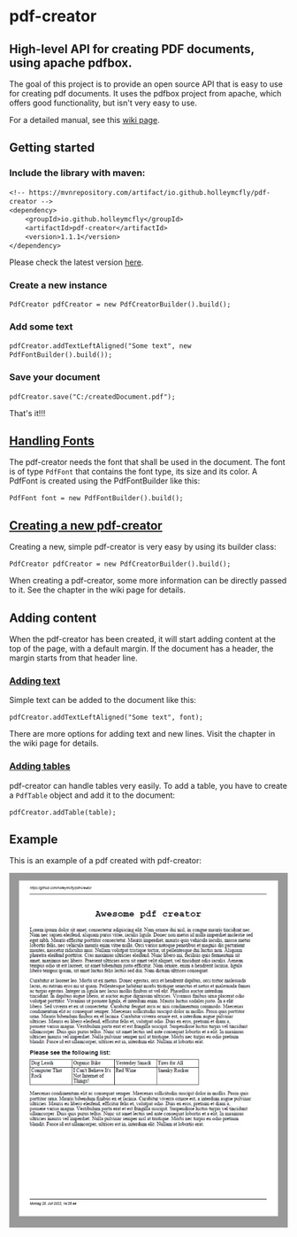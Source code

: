 # pdf-creator
## High-level API for creating PDF documents, using apache pdfbox.

The goal of this project is to provide an open source API that is easy to use for creating pdf documents.
It uses the pdfbox project from apache, which offers good functionality, but isn't very easy to use.

For a detailed manual, see this [wiki page](https://github.com/holleymcfly/pdf-creator/wiki).

## Getting started
### Include the library with maven:
```
<!-- https://mvnrepository.com/artifact/io.github.holleymcfly/pdf-creator -->
<dependency>
    <groupId>io.github.holleymcfly</groupId>
    <artifactId>pdf-creator</artifactId>
    <version>1.1.1</version>
</dependency>
```
Please check the latest version [here](https://mvnrepository.com/artifact/io.github.holleymcfly/pdf-creator).

### Create a new instance
```
PdfCreator pdfCreator = new PdfCreatorBuilder().build();
```

### Add some text
```
pdfCreator.addTextLeftAligned("Some text", new PdfFontBuilder().build());
```

### Save your document
```
pdfCreator.save("C:/createdDocument.pdf");
```

That's it!!!


## [Handling Fonts](https://github.com/holleymcfly/pdf-creator/wiki/Handling-fonts)
The pdf-creator needs the font that shall be used in the document. The font is of type `PdfFont` that contains the font type, its size and its color.
A PdfFont is created using the PdfFontBuilder like this:
```
PdfFont font = new PdfFontBuilder().build();
```

## [Creating a new pdf-creator](https://github.com/holleymcfly/pdf-creator/wiki/Creating-new-pdf-creators)
Creating a new, simple pdf-creator is very easy by using its builder class:
```
PdfCreator pdfCreator = new PdfCreatorBuilder().build();
```

When creating a pdf-creator, some more information can be directly passed to it. See the chapter in the wiki page for details.


## Adding content
When the pdf-creator has been created, it will start adding content at the top of the page, with a default margin. If the document has a header, the margin starts from that header line.

### [Adding text](https://github.com/holleymcfly/pdf-creator/wiki/Adding-text)
Simple text can be added to the document like this:
```
pdfCreator.addTextLeftAligned("Some text", font);
```

There are more options for adding text and new lines. Visit the chapter in the wiki page for details.

### [Adding tables](https://github.com/holleymcfly/pdf-creator/wiki/Creating-tables)
pdf-creator can handle tables very easily. To add a table, you have to create a `PdfTable` object and add it to the document:
```
pdfCreator.addTable(table);
```

## Example
This is an example of a pdf created with pdf-creator:

![example_table01.jpg](https://github.com/holleymcfly/pdf-creator/blob/master/documentation_images/example_pdf01.jpg)
